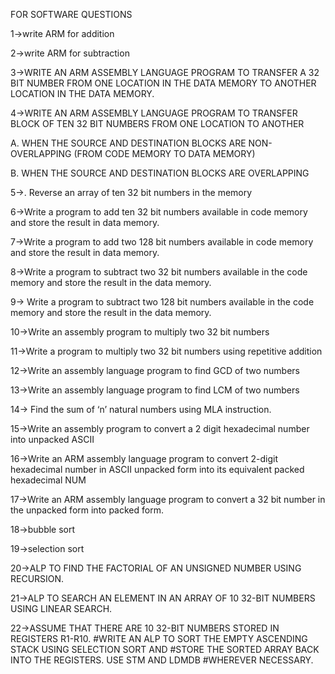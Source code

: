 FOR SOFTWARE QUESTIONS





1->write ARM for addition 

2->write ARM for subtraction

3->WRITE AN ARM ASSEMBLY LANGUAGE PROGRAM TO TRANSFER A 32 BIT NUMBER FROM ONE LOCATION IN THE DATA MEMORY TO ANOTHER LOCATION IN THE DATA MEMORY.	

4->WRITE AN ARM ASSEMBLY LANGUAGE PROGRAM TO TRANSFER BLOCK OF TEN 32 BIT NUMBERS FROM ONE LOCATION TO ANOTHER 

A. WHEN THE SOURCE AND DESTINATION BLOCKS ARE NON-OVERLAPPING (FROM CODE MEMORY TO DATA MEMORY)

B. WHEN THE SOURCE AND DESTINATION BLOCKS ARE OVERLAPPING

5->. Reverse an array of ten 32 bit numbers in the memory

6->Write a program to add ten 32 bit numbers available in code memory and store the result in data memory.

7->Write a program to add two 128 bit numbers available in code memory and store the result in data memory.

8->Write a program to subtract two 32 bit numbers available in the code memory and store the result in the data memory.

9-> Write a program to subtract two 128 bit numbers available in the code memory and store the result in the data memory.

10->Write an assembly program to multiply two 32 bit numbers

11->Write a program to multiply two 32 bit numbers using repetitive addition

12->Write an assembly language program to find GCD of two numbers

13->Write an assembly language program to find LCM of two numbers

14-> Find the sum of ‘n’ natural numbers using MLA instruction.

15->Write an assembly program to convert a 2 digit hexadecimal number into unpacked ASCII

16->Write an ARM assembly language program to convert 2-digit hexadecimal number in ASCII unpacked form into its equivalent packed hexadecimal NUM

17->Write an ARM assembly language program to convert a 32 bit number in the unpacked form into packed form.

18->bubble sort

19->selection sort

20->ALP TO FIND THE FACTORIAL OF AN UNSIGNED NUMBER USING RECURSION.

21->ALP TO SEARCH AN ELEMENT IN AN ARRAY OF 10 32-BIT NUMBERS USING LINEAR SEARCH.

22->ASSUME THAT THERE ARE 10 32-BIT NUMBERS STORED IN REGISTERS R1-R10.
#WRITE AN ALP TO SORT THE EMPTY ASCENDING STACK USING SELECTION SORT AND 
#STORE THE SORTED ARRAY BACK INTO THE REGISTERS. USE STM AND LDMDB
#WHEREVER NECESSARY.
